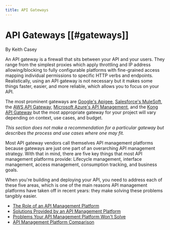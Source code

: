 ```yaml
---
title: API Gateways
---
```

# API Gateways [[#gateways]]

<div class="chapter-author">By Keith Casey</div>

An API gateway is a firewall that sits between your API and your users. They range from the simplest proxies which apply throttling and IP address allowing/blocking to fully configurable platforms with fine-grained access mapping individual permissions to specific HTTP verbs and endpoints. Realistically, using an API gateway is not necessary but it makes some things faster, easier, and more reliable, which allows you to focus on your API.

The most prominent gateways are [Google's Apigee](https://apigee.com/api-management/), [Salesforce's MuleSoft](https://www.mulesoft.com/), the [AWS API Gateway](https://aws.amazon.com/api-gateway/), [Microsoft Azure's API Management](https://azure.microsoft.com/en-us/services/api-management/), and the [Kong API Gateway](https://konghq.com/) but the most appropriate gateway for your project will vary depending on context, use cases, and budget.

*This section does not make a recommendation for a particular gateway but describes the process and use cases where one may fit.*

Most API gateway vendors call themselves API management platforms because gateways are just one part of an overarching API management strategy. With that in mind, there are five key things that most API management platforms provide: Lifecycle management, interface management, access management, consumption tracking, and business goals.

When you're building and deploying your API, you need to address each of these five areas, which is one of the main reasons API management platforms have taken off in recent years: they make solving these problems tangibly easier.





<section class="chapter-subsection-list"><ul><li><a href="/books/api-security/gateways/management-platform">The Role of an API Management Platform</a></li><li><a href="/books/api-security/gateways/solutions">Solutions Provided by an API Management Platform</a></li><li><a href="/books/api-security/gateways/problems-they-will-not-solve">Problems Your API Management Platform Won't Solve</a></li><li><a href="/books/api-security/gateways/comparison">API Management Platform Comparison</a></li></ul></section>
